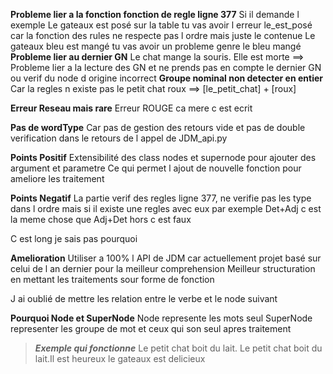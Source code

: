 **Probleme lier a la fonction fonction de regle ligne 377**
Si il demande l exemple Le gateaux est posé sur la table tu vas avoir l erreur le_est_posé car la fonction des rules ne respecte pas l ordre mais juste le contenue 
Le gateaux bleu est mangé tu vas avoir un probleme genre le bleu mangé 
**Probleme lier au dernier GN**
Le chat mange la souris. Elle est morte ==> Probleme lier a la lecture des GN et ne prends pas en compte le dernier GN ou verif du node d origine incorrect
**Groupe nominal non detecter en entier**
Car la regles n existe pas
le petit chat roux ==> [le_petit_chat] + [roux]


**Erreur Reseau mais rare**
Erreur ROUGE ca mere c est ecrit

**Pas de wordType**
Car pas de gestion des retours vide et pas de double verification dans le retours de l appel de JDM_api.py

**Points Positif**
Extensibilité des class nodes et supernode pour ajouter des argument et parametre
Ce qui permet l ajout de nouvelle fonction pour ameliore les traitement

**Points Negatif**
La partie verif des regles ligne 377, ne verifie pas les type dans l ordre mais si il existe une regles avec eux par exemple
Det+Adj c est la meme chose que Adj+Det hors c est faux

C est long je sais pas pourquoi

**Amelioration**
Utiliser a 100% l API de JDM car actuellement projet basé sur celui de l an dernier pour la meilleur comprehension 
Meilleur structuration en mettant les traitements sour forme de fonction

J ai oublié de mettre les relation entre le verbe et le node suivant


**Pourquoi Node et SuperNode**
Node represente les mots seul
SuperNode representer les groupe de mot et ceux qui son seul apres traitement

> ***Exemple qui fonctionne***
> Le petit chat boit du lait.
> Le petit chat boit du lait.Il est heureux
> le gateaux est delicieux
